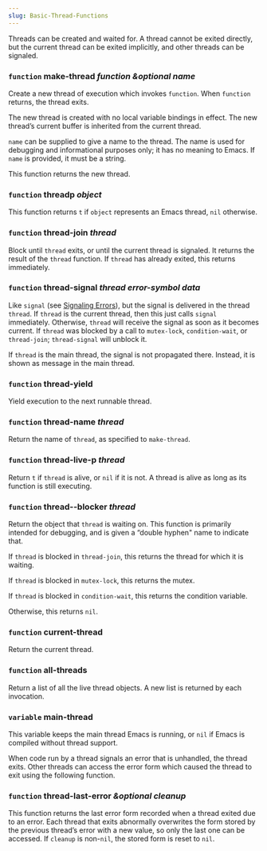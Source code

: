 ```yaml
---
slug: Basic-Thread-Functions
---
```


Threads can be created and waited for. A thread cannot be exited directly, but the current thread can be exited implicitly, and other threads can be signaled.

### <span className="tag function">`function`</span> **make-thread** *function \&optional name*

Create a new thread of execution which invokes `function`. When `function` returns, the thread exits.

The new thread is created with no local variable bindings in effect. The new thread’s current buffer is inherited from the current thread.

`name` can be supplied to give a name to the thread. The name is used for debugging and informational purposes only; it has no meaning to Emacs. If `name` is provided, it must be a string.

This function returns the new thread.

### <span className="tag function">`function`</span> **threadp** *object*

This function returns `t` if `object` represents an Emacs thread, `nil` otherwise.

### <span className="tag function">`function`</span> **thread-join** *thread*

Block until `thread` exits, or until the current thread is signaled. It returns the result of the `thread` function. If `thread` has already exited, this returns immediately.

### <span className="tag function">`function`</span> **thread-signal** *thread error-symbol data*

Like `signal` (see [Signaling Errors](Signaling-Errors)), but the signal is delivered in the thread `thread`. If `thread` is the current thread, then this just calls `signal` immediately. Otherwise, `thread` will receive the signal as soon as it becomes current. If `thread` was blocked by a call to `mutex-lock`, `condition-wait`, or `thread-join`; `thread-signal` will unblock it.

If `thread` is the main thread, the signal is not propagated there. Instead, it is shown as message in the main thread.

### <span className="tag function">`function`</span> **thread-yield**

Yield execution to the next runnable thread.

### <span className="tag function">`function`</span> **thread-name** *thread*

Return the name of `thread`, as specified to `make-thread`.

### <span className="tag function">`function`</span> **thread-live-p** *thread*

Return `t` if `thread` is alive, or `nil` if it is not. A thread is alive as long as its function is still executing.

### <span className="tag function">`function`</span> **thread--blocker** *thread*

Return the object that `thread` is waiting on. This function is primarily intended for debugging, and is given a “double hyphen" name to indicate that.

If `thread` is blocked in `thread-join`, this returns the thread for which it is waiting.

If `thread` is blocked in `mutex-lock`, this returns the mutex.

If `thread` is blocked in `condition-wait`, this returns the condition variable.

Otherwise, this returns `nil`.

### <span className="tag function">`function`</span> **current-thread**

Return the current thread.

### <span className="tag function">`function`</span> **all-threads**

Return a list of all the live thread objects. A new list is returned by each invocation.

### <span className="tag variable">`variable`</span> **main-thread**

This variable keeps the main thread Emacs is running, or `nil` if Emacs is compiled without thread support.

When code run by a thread signals an error that is unhandled, the thread exits. Other threads can access the error form which caused the thread to exit using the following function.

### <span className="tag function">`function`</span> **thread-last-error** *\&optional cleanup*

This function returns the last error form recorded when a thread exited due to an error. Each thread that exits abnormally overwrites the form stored by the previous thread’s error with a new value, so only the last one can be accessed. If `cleanup` is non-`nil`, the stored form is reset to `nil`.
